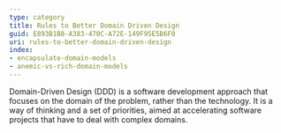 ```yaml
---
type: category
title: Rules to Better Domain Driven Design
guid: E893B1B8-A383-470C-A72E-149F95E5B6F0
uri: rules-to-better-domain-driven-design
index:
- encapsulate-domain-models
- anemic-vs-rich-domain-models
---
```


Domain-Driven Design (DDD) is a software development approach that focuses on the domain of the problem, rather than the technology. It is a way of thinking and a set of priorities, aimed at accelerating software projects that have to deal with complex domains.

